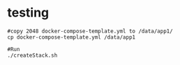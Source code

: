 # testing
	#copy 2048 docker-compose-template.yml to /data/app1/
	cp docker-compose-template.yml /data/app1
	
	#Run
	./createStack.sh